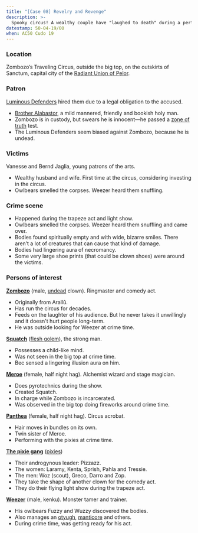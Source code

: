```yaml
---
title: "[Case 08] Revelry and Revenge"
description: >-
  Spooky circus! A wealthy couple have "laughed to death" during a performance.
datestamp: 50-04-19/00
when: AC50 Cudo 19
---
```


### Location

Zombozo’s Traveling Circus, outside the big top, on the outskirts of Sanctum, capital city of the [Radiant Union of Pelor](../locales/rup).

### Patron

[Luminous Defenders](../orgs/luminous-defenders) hired them due to a legal obligation to the accused.

* [Brother Alabastor](../dossiers/alabastor), a mild mannered, friendly and bookish holy man.
* Zombozo is in custody, but swears he is innocent—he passed a [zone of truth](http://www.5esrd.com/spellcasting/all-spells/z/zone-of-truth/) test.
* The Luminous Defenders seem biased against Zombozo, because he is undead.

### Victims

Vanesse and Bernd Jaglia, young patrons of the arts.

* Wealthy husband and wife. First time at the circus, considering investing in the circus.
* Owlbears smelled the corpses. Weezer heard them snuffling.

### Crime scene

* Happened during the trapeze act and light show.
* Owlbears smelled the corpses. Weezer heard them snuffling and came over.
* Bodies found spiritually empty and with wide, bizarre smiles. There aren’t a lot of creatures that can cause that kind of damage.
* Bodies had lingering aura of necromancy.
* Some very large shoe prints (that could be clown shoes) were around the victims.

### Persons of interest

**[Zombozo](../dossiers/zombozo)** (male, [undead](../creatures/undead) clown). Ringmaster and comedy act.
* Originally from Arallû.
* Has run the circus for decades.
* Feeds on the laughter of his audience. But he never takes it unwillingly and it doesn't hurt people long-term.
* He was outside looking for Weezer at crime time.

**[Squatch](../dossiers/squatch)** ([flesh golem](../creatures/flesh-golems)), the strong man.
* Possesses a child-like mind.
* Was not seen in the big top at crime time.
* Bec sensed a lingering illusion aura on him.

**[Meroe](../dossiers/meroe)** (female, half night hag). Alchemist wizard and stage magician.
* Does pyrotechnics during the show.
* Created Squatch.
* In charge while Zombozo is incarcerated.
* Was observed in the big top doing fireworks around crime time.

**[Panthea](../dossiers/panthea)** (female, half night hag). Circus acrobat.
* Hair moves in bundles on its own.
* Twin sister of Meroe.
* Performing with the pixies at crime time.

**[The pixie gang](../dossiers/pixie-gang)** ([pixies](../creatures/pixies))
* Their androgynous leader: Pizzazz.
* The women: Laramy, Kenta, Sprish, Pahla and Tressie.
* The men: Woz (scout), Greco, Darro and Zop.
* They take the shape of another clown for the comedy act.
* They do their flying light show during the trapeze act.

**[Weezer](../dossiers/weezer)** (male, kenku). Monster tamer and trainer.
* His owlbears Fuzzy and Wuzzy discovered the bodies.
* Also manages an [otyugh](../creatures/otyughs), [manticore](../creatures/manticores) and others.
* During crime time, was getting ready for his act.
